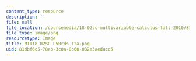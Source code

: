 ```yaml
---
content_type: resource
description: ''
file: null
file_location: /coursemedia/18-02sc-multivariable-calculus-fall-2010/81dbf6c578ab3c0a0b60032e3aedacc5_MIT18_02SC_L5Brds_12a.png
file_type: image/png
resourcetype: Image
title: MIT18_02SC_L5Brds_12a.png
uid: 81dbf6c5-78ab-3c0a-0b60-032e3aedacc5
---
```


